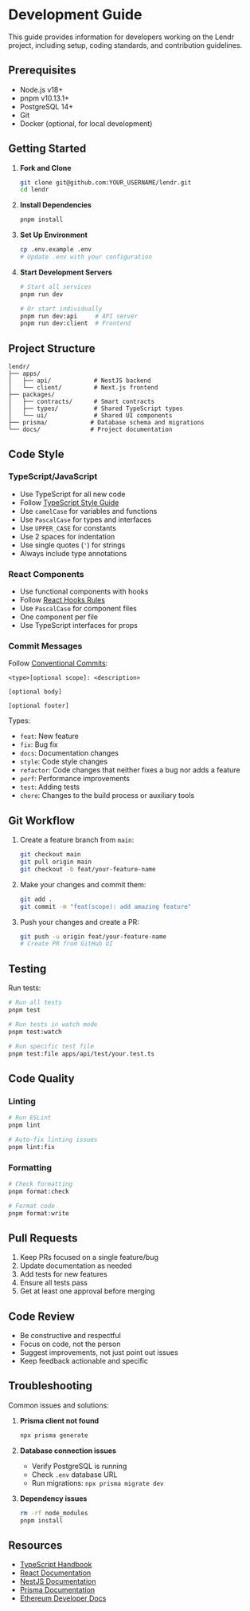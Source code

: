 # Development Guide

This guide provides information for developers working on the Lendr project, including setup, coding standards, and contribution guidelines.

## Prerequisites

- Node.js v18+
- pnpm v10.13.1+
- PostgreSQL 14+
- Git
- Docker (optional, for local development)

## Getting Started

1. **Fork and Clone**
   ```bash
   git clone git@github.com:YOUR_USERNAME/lendr.git
   cd lendr
   ```

2. **Install Dependencies**
   ```bash
   pnpm install
   ```

3. **Set Up Environment**
   ```bash
   cp .env.example .env
   # Update .env with your configuration
   ```

4. **Start Development Servers**
   ```bash
   # Start all services
   pnpm run dev
   
   # Or start individually
   pnpm run dev:api     # API server
   pnpm run dev:client  # Frontend
   ```

## Project Structure

```
lendr/
├── apps/
│   ├── api/            # NestJS backend
│   └── client/         # Next.js frontend
├── packages/
│   ├── contracts/      # Smart contracts
│   ├── types/          # Shared TypeScript types
│   └── ui/             # Shared UI components
├── prisma/            # Database schema and migrations
└── docs/              # Project documentation
```

## Code Style

### TypeScript/JavaScript
- Use TypeScript for all new code
- Follow [TypeScript Style Guide](https://google.github.io/styleguide/tsguide.html)
- Use `camelCase` for variables and functions
- Use `PascalCase` for types and interfaces
- Use `UPPER_CASE` for constants
- Use 2 spaces for indentation
- Use single quotes (`'`) for strings
- Always include type annotations

### React Components
- Use functional components with hooks
- Follow [React Hooks Rules](https://reactjs.org/docs/hooks-rules.html)
- Use `PascalCase` for component files
- One component per file
- Use TypeScript interfaces for props

### Commit Messages

Follow [Conventional Commits](https://www.conventionalcommits.org/):

```
<type>[optional scope]: <description>

[optional body]

[optional footer]
```

Types:
- `feat`: New feature
- `fix`: Bug fix
- `docs`: Documentation changes
- `style`: Code style changes
- `refactor`: Code changes that neither fixes a bug nor adds a feature
- `perf`: Performance improvements
- `test`: Adding tests
- `chore`: Changes to the build process or auxiliary tools

## Git Workflow

1. Create a feature branch from `main`:
   ```bash
   git checkout main
   git pull origin main
   git checkout -b feat/your-feature-name
   ```

2. Make your changes and commit them:
   ```bash
   git add .
   git commit -m "feat(scope): add amazing feature"
   ```

3. Push your changes and create a PR:
   ```bash
   git push -u origin feat/your-feature-name
   # Create PR from GitHub UI
   ```

## Testing

Run tests:
```bash
# Run all tests
pnpm test

# Run tests in watch mode
pnpm test:watch

# Run specific test file
pnpm test:file apps/api/test/your.test.ts
```

## Code Quality

### Linting
```bash
# Run ESLint
pnpm lint

# Auto-fix linting issues
pnpm lint:fix
```

### Formatting
```bash
# Check formatting
pnpm format:check

# Format code
pnpm format:write
```

## Pull Requests

1. Keep PRs focused on a single feature/bug
2. Update documentation as needed
3. Add tests for new features
4. Ensure all tests pass
5. Get at least one approval before merging

## Code Review

- Be constructive and respectful
- Focus on code, not the person
- Suggest improvements, not just point out issues
- Keep feedback actionable and specific

## Troubleshooting

Common issues and solutions:

1. **Prisma client not found**
   ```bash
   npx prisma generate
   ```

2. **Database connection issues**
   - Verify PostgreSQL is running
   - Check `.env` database URL
   - Run migrations: `npx prisma migrate dev`

3. **Dependency issues**
   ```bash
   rm -rf node_modules
   pnpm install
   ```

## Resources

- [TypeScript Handbook](https://www.typescriptlang.org/docs/)
- [React Documentation](https://reactjs.org/)
- [NestJS Documentation](https://docs.nestjs.com/)
- [Prisma Documentation](https://www.prisma.io/docs/)
- [Ethereum Developer Docs](https://ethereum.org/developers/)
